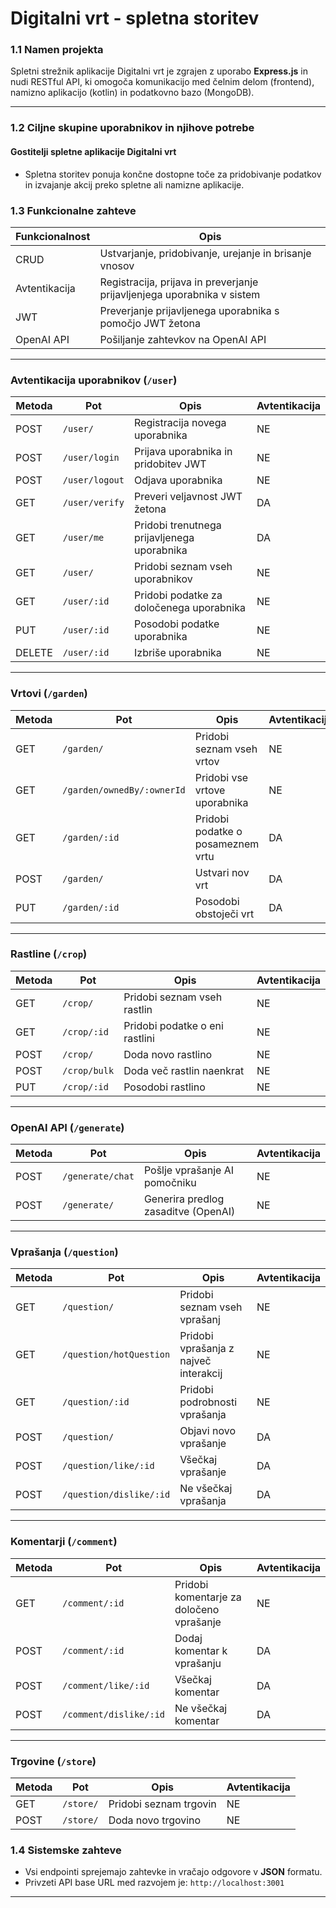 # Digitalni vrt - spletna storitev

### 1.1 Namen projekta

Spletni strežnik aplikacije Digitalni vrt je zgrajen z uporabo **Express.js** in nudi RESTful API, ki omogoča komunikacijo med čelnim delom (frontend), namizno aplikacijo (kotlin) in podatkovno bazo (MongoDB).

---

### 1.2 Ciljne skupine uporabnikov in njihove potrebe

#### Gostitelji spletne aplikacije **Digitalni vrt**

- Spletna storitev ponuja končne dostopne toče za pridobivanje podatkov in izvajanje akcij preko spletne ali namizne aplikacije.

### 1.3 Funkcionalne zahteve

| Funkcionalnost | Opis                                                                    |
| -------------- | ----------------------------------------------------------------------- |
| CRUD           | Ustvarjanje, pridobivanje, urejanje in brisanje vnosov                  |
| Avtentikacija  | Registracija, prijava in preverjanje prijavljenjega uporabnika v sistem |
| JWT            | Preverjanje prijavljenega uporabnika s pomočjo JWT žetona               |
| OpenAI API     | Pošiljanje zahtevkov na OpenAI API                                      |

---

### Avtentikacija uporabnikov (`/user`)

| Metoda | Pot            | Opis                                        | Avtentikacija |
| ------ | -------------- | ------------------------------------------- | ------------- |
| POST   | `/user/`       | Registracija novega uporabnika              | NE            |
| POST   | `/user/login`  | Prijava uporabnika in pridobitev JWT        | NE            |
| POST   | `/user/logout` | Odjava uporabnika                           | NE            |
| GET    | `/user/verify` | Preveri veljavnost JWT žetona               | DA            |
| GET    | `/user/me`     | Pridobi trenutnega prijavljenega uporabnika | DA            |
| GET    | `/user/`       | Pridobi seznam vseh uporabnikov             | NE            |
| GET    | `/user/:id`    | Pridobi podatke za določenega uporabnika    | NE            |
| PUT    | `/user/:id`    | Posodobi podatke uporabnika                 | NE            |
| DELETE | `/user/:id`    | Izbriše uporabnika                          | NE            |

---

### Vrtovi (`/garden`)

| Metoda | Pot                        | Opis                              | Avtentikacija |
| ------ | -------------------------- | --------------------------------- | ------------- |
| GET    | `/garden/`                 | Pridobi seznam vseh vrtov         | NE            |
| GET    | `/garden/ownedBy/:ownerId` | Pridobi vse vrtove uporabnika     | NE            |
| GET    | `/garden/:id`              | Pridobi podatke o posameznem vrtu | DA            |
| POST   | `/garden/`                 | Ustvari nov vrt                   | DA            |
| PUT    | `/garden/:id`              | Posodobi obstoječi vrt            | DA            |

---

### Rastline (`/crop`)

| Metoda | Pot          | Opis                           | Avtentikacija |
| ------ | ------------ | ------------------------------ | ------------- |
| GET    | `/crop/`     | Pridobi seznam vseh rastlin    | NE            |
| GET    | `/crop/:id`  | Pridobi podatke o eni rastlini | NE            |
| POST   | `/crop/`     | Doda novo rastlino             | NE            |
| POST   | `/crop/bulk` | Doda več rastlin naenkrat      | NE            |
| PUT    | `/crop/:id`  | Posodobi rastlino              | NE            |

---

### OpenAI API (`/generate`)

| Metoda | Pot              | Opis                                | Avtentikacija |
| ------ | ---------------- | ----------------------------------- | ------------- |
| POST   | `/generate/chat` | Pošlje vprašanje AI pomočniku       | NE            |
| POST   | `/generate/`     | Generira predlog zasaditve (OpenAI) | NE            |

---

### Vprašanja (`/question`)

| Metoda | Pot                     | Opis                                  | Avtentikacija |
| ------ | ----------------------- | ------------------------------------- | ------------- |
| GET    | `/question/`            | Pridobi seznam vseh vprašanj          | NE            |
| GET    | `/question/hotQuestion` | Pridobi vprašanja z največ interakcij | NE            |
| GET    | `/question/:id`         | Pridobi podrobnosti vprašanja         | NE            |
| POST   | `/question/`            | Objavi novo vprašanje                 | DA            |
| POST   | `/question/like/:id`    | Všečkaj vprašanje                     | DA            |
| POST   | `/question/dislike/:id` | Ne všečkaj vprašanja                  | DA            |

---

### Komentarji (`/comment`)

| Metoda | Pot                    | Opis                                     | Avtentikacija |
| ------ | ---------------------- | ---------------------------------------- | ------------- |
| GET    | `/comment/:id`         | Pridobi komentarje za določeno vprašanje | NE            |
| POST   | `/comment/:id`         | Dodaj komentar k vprašanju               | DA            |
| POST   | `/comment/like/:id`    | Všečkaj komentar                         | DA            |
| POST   | `/comment/dislike/:id` | Ne všečkaj komentar                      | DA            |

---

### Trgovine (`/store`)

| Metoda | Pot       | Opis                   | Avtentikacija |
| ------ | --------- | ---------------------- | ------------- |
| GET    | `/store/` | Pridobi seznam trgovin | NE            |
| POST   | `/store/` | Doda novo trgovino     | NE            |


### 1.4 Sistemske zahteve

- Vsi endpointi sprejemajo zahtevke in vračajo odgovore v **JSON** formatu.
- Privzeti API base URL med razvojem je: `http://localhost:3001`

---
